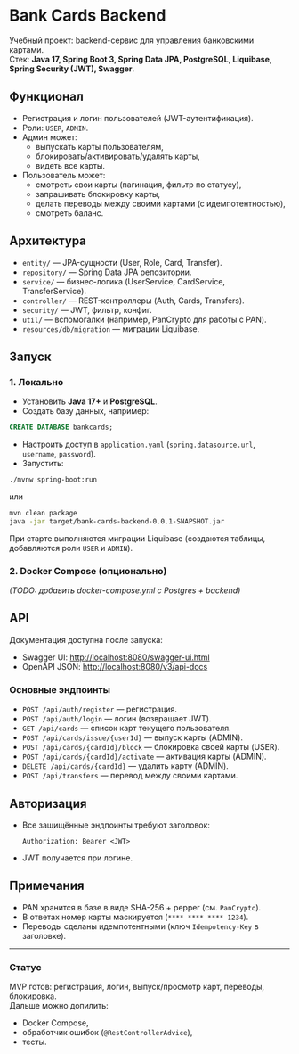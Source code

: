 # Bank Cards Backend

Учебный проект: backend-сервис для управления банковскими картами.  
Стек: **Java 17, Spring Boot 3, Spring Data JPA, PostgreSQL, Liquibase, Spring Security (JWT), Swagger**.

## Функционал
- Регистрация и логин пользователей (JWT-аутентификация).
- Роли: `USER`, `ADMIN`.
- Админ может:
    - выпускать карты пользователям,
    - блокировать/активировать/удалять карты,
    - видеть все карты.
- Пользователь может:
    - смотреть свои карты (пагинация, фильтр по статусу),
    - запрашивать блокировку карты,
    - делать переводы между своими картами (с идемпотентностью),
    - смотреть баланс.

## Архитектура
- `entity/` — JPA-сущности (User, Role, Card, Transfer).
- `repository/` — Spring Data JPA репозитории.
- `service/` — бизнес-логика (UserService, CardService, TransferService).
- `controller/` — REST-контроллеры (Auth, Cards, Transfers).
- `security/` — JWT, фильтр, конфиг.
- `util/` — вспомогалки (например, PanCrypto для работы с PAN).
- `resources/db/migration` — миграции Liquibase.

## Запуск

### 1. Локально
- Установить **Java 17+** и **PostgreSQL**.
- Создать базу данных, например:

```sql
CREATE DATABASE bankcards;
```

- Настроить доступ в `application.yaml` (`spring.datasource.url`, `username`, `password`).
- Запустить:

```bash
./mvnw spring-boot:run
```

или

```bash
mvn clean package
java -jar target/bank-cards-backend-0.0.1-SNAPSHOT.jar
```

При старте выполняются миграции Liquibase (создаются таблицы, добавляются роли `USER` и `ADMIN`).

### 2. Docker Compose (опционально)
*(TODO: добавить docker-compose.yml с Postgres + backend)*

## API
Документация доступна после запуска:
- Swagger UI: [http://localhost:8080/swagger-ui.html](http://localhost:8080/swagger-ui.html)
- OpenAPI JSON: [http://localhost:8080/v3/api-docs](http://localhost:8080/v3/api-docs)

### Основные эндпоинты
- `POST /api/auth/register` — регистрация.
- `POST /api/auth/login` — логин (возвращает JWT).
- `GET /api/cards` — список карт текущего пользователя.
- `POST /api/cards/issue/{userId}` — выпуск карты (ADMIN).
- `POST /api/cards/{cardId}/block` — блокировка своей карты (USER).
- `POST /api/cards/{cardId}/activate` — активация карты (ADMIN).
- `DELETE /api/cards/{cardId}` — удалить карту (ADMIN).
- `POST /api/transfers` — перевод между своими картами.

## Авторизация
- Все защищённые эндпоинты требуют заголовок:
  ```
  Authorization: Bearer <JWT>
  ```
- JWT получается при логине.

## Примечания
- PAN хранится в базе в виде SHA-256 + pepper (см. `PanCrypto`).
- В ответах номер карты маскируется (`**** **** **** 1234`).
- Переводы сделаны идемпотентными (ключ `Idempotency-Key` в заголовке).

---

### Статус
MVP готов: регистрация, логин, выпуск/просмотр карт, переводы, блокировка.  
Дальше можно допилить:
- Docker Compose,
- обработчик ошибок (`@RestControllerAdvice`),
- тесты.
